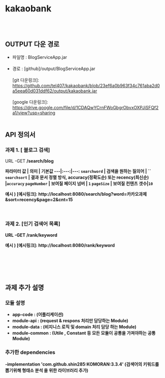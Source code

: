 # kakaobank

<br><br>

OUTPUT 다운 경로
------
- 파일명 : BlogServiceApp.jar<br><br>
- 경로 : [github]/output/BlogServiceApp.jar<br><br>
[git 다운링크]:  https://github.com/tel407/kakaobank/blob/23ef6a0b963f34c761aba2d0a5eea60d031ddf62/output/kakaobank.jar<br><br>
[google 다운링크]: https://drive.google.com/file/d/1CDAQwYCrnFWoGbgrObvxOXPJiSFQf2a1/view?usp=sharing<br><br>



API 정의서
------
### 과제 1. [ 블로그 검색]
 URL -GET <strong>/search/blog<strong>

<strong>파라미터<strong>
  값 | 의미 | 기본값
---|:---:|---:
`searchword` | 검색을 원하는 질의어 | ``
`searchsort` | 결과 문서 정렬 방식, accuracy(정확도순) 또는 recency(최신순) |`accuracy`
`pageNumber` | 보여질 페이지 넘버 | `1`
`pageSize` | 보여질 컨텐츠 갯수|`10`
  
  예시 ) [예시링크]: http://localhost:8080/search/blog?word=카카오과제&sort=recency&page=2&cnt=15
  <br><br><br>
### 과제 2. [인기 검색어 목록]
 URL -GET /rank/keyword
  
  예시 ) [예시링크]: http://localhost:8080/rank/keyword

<br><br><br><br>


과제 추가 설명
------
### 모듈 설명
- app-code : (어플리케이션)
- module-api : (request & respons 처리만 담당하는 Module)
- module-data : (비지니스 로직 및 domain 처리 담당 하는 Module)
- module-common : (Utile , Constant 등 모든 모듈이 공통을 가져야하는 공통 Module)

###  추가한 dependencies
-implementation 'com.github.shin285:KOMORAN:3.3.4' (검색어의 키워드를 뽑기위해 형태소 분석 을 위한 라이브러리 추가)
